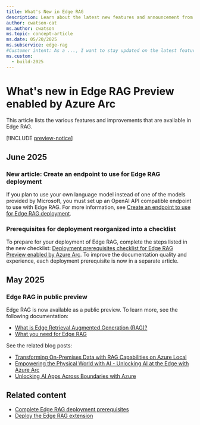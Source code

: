 ```yaml
---
title: What's New in Edge RAG
description: Learn about the latest new features and announcement from the past few months.
author: cwatson-cat
ms.author: cwatson
ms.topic: concept-article
ms.date: 05/20/2025
ms.subservice: edge-rag
#Customer intent: As a ..., I want to stay updated on the latest features and enhancements so that I can...
ms.custom:
  - build-2025
---
```


# What's new in Edge RAG Preview enabled by Azure Arc

This article lists the various features and improvements that are available in Edge RAG.

[!INCLUDE [preview-notice](includes/preview-notice.md)]

## June 2025

### New article: Create an endpoint to use for Edge RAG deployment

If you plan to use your own language model instead of one of the models provided by Microsoft, you must set up an OpenAI API compatible endpoint to use with Edge RAG. For more information, see [Create an endpoint to use for Edge RAG deployment](prepare-model-endpoint.md).

### Prerequisites for deployment reorganized into a checklist

To prepare for your deployment of Edge RAG, complete the steps listed in the new checklist:
[Deployment prerequisites checklist for Edge RAG Preview enabled by Azure Arc](complete-prerequisites.md). To improve the documentation quality and experience, each deployment prerequisite is now in a separate article.

## May 2025

### Edge RAG in public preview

Edge RAG is now available as a public preview. To learn more, see the following documentation:

- [What is Edge Retrieval Augmented Generation (RAG)?](overview.md)
- [What you need for Edge RAG](requirements.md)

See the related blog posts:

- [Transforming On-Premises Data with RAG Capabilities on Azure Local](https://techcommunity.microsoft.com/blog/azurearcblog/transforming-on-premises-data-with-rag-capabilities-on-azure-local/4415217)
- [Empowering the Physical World with AI - Unlocking AI at the Edge with Azure Arc](https://techcommunity.microsoft.com/blog/azurearcblog/empowering-the-physical-world-with-ai/4415204)
- [Unlocking AI Apps Across Boundaries with Azure](https://techcommunity.microsoft.com/blog/AzureArcBlog/unlocking-ai-apps-across-boundaries-with-azure/4410457)

## Related content

- [Complete Edge RAG deployment prerequisites](complete-prerequisites.md)
- [Deploy the Edge RAG extension](deploy.md)
